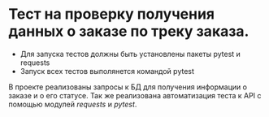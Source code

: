 ﻿# Тест на проверку получения данных о заказе по треку заказа.
- Для запуска тестов должны быть установлены пакеты pytest и requests
- Запуск всех тестов выполянется командой pytest

В проекте реализованы запросы к БД для получения информации о заказе и о его статусе. Так же реализована автоматизация теста к API с помощью модулей *requests* и *pytest*.
